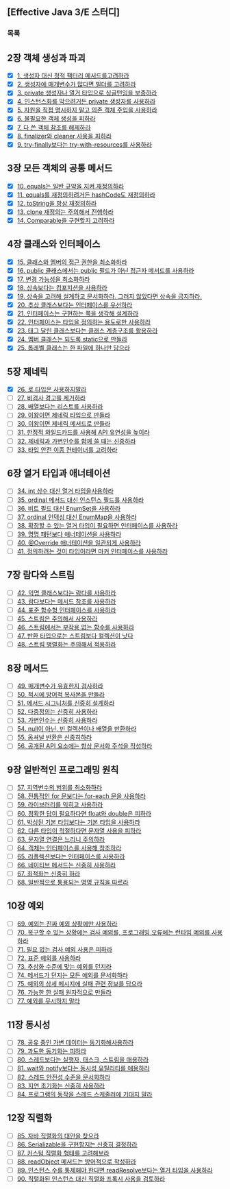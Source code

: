 ## [Effective Java 3/E 스터디]

### 목록
## 2장 객체 생성과 파괴
- [x] [1. 생성자 대신 정적 팩터리 메서드를고려하라](https://github.com/javabara/effective-java/blob/main/2/1.md)
- [x] [2. 생성자에 매개변수가 많다면 빌더를 고려하라](https://github.com/javabara/effective-java/blob/main/2/2.md)
- [x] [3. private 생성자나 열거 타입으로 싱글턴임을 보증하라](https://github.com/javabara/effective-java/blob/main/2/3.md)
- [x] [4. 인스턴스화를 막으려거든 private 생성자를 사용하라](https://github.com/javabara/effective-java/blob/main/2/4.md)
- [x] [5. 자원을 직접 명시하지 말고 의존 객체 주입을 사용하라](https://github.com/javabara/effective-java/blob/main/2/5.md)
- [x] [6. 불필요한 객체 생성을 피하라](https://github.com/javabara/effective-java/blob/main/2/6.md)
- [x] [7. 다 쓴 객체 참조를 해제하라](https://github.com/javabara/effective-java/blob/main/2/7.md)
- [x] [8. finalizer와 cleaner 사용을 피하라](https://github.com/javabara/effective-java/blob/main/2/8.md)
- [x] [9. try-finally보다는 try-with-resources를 사용하라](https://github.com/javabara/effective-java/blob/main/2/9.md)

## 3장 모든 객체의 공통 메서드
- [x] [10. equals는 일반 규약을 지켜 재정의하라](https://github.com/javabara/effective-java/blob/main/3/10.md)
- [x] [11. equals를 재정의하려거든 hashCode도 재정의하라](https://github.com/javabara/effective-java/blob/main/3/11.md)
- [x] [12. toString을 항상 재정의하라](https://github.com/javabara/effective-java/blob/main/3/12.md)
- [x] [13. clone 재정의는 주의해서 진행하라](https://github.com/javabara/effective-java/blob/main/3/13.md)
- [x] [14. Comparable을 구현할지 고려하라](https://github.com/javabara/effective-java/blob/main/3/14.md)

## 4장 클래스와 인터페이스
- [x] [15. 클래스와 멤버의 접근 권한을 최소화하라](https://github.com/javabara/effective-java/blob/main/4/15.md)
- [x] [16. public 클래스에서는 public 필드가 아닌 접근자 메서드를 사용하라](https://github.com/javabara/effective-java/blob/main/4/16.md)
- [x] [17. 변경 가능성을 최소화하라](https://github.com/javabara/effective-java/blob/main/4/17.md)
- [x] [18. 상속보다는 컴포지션을 사용하라](https://github.com/javabara/effective-java/blob/main/4/18.md)
- [x] [19. 상속을 고려해 설계하고 문서화하라. 그러지 않았다면 상속을 금지하라.](https://github.com/javabara/effective-java/blob/main/4/19.md)
- [x] [20. 추상 클래스보다는 인터페이스를 우선하라](https://github.com/javabara/effective-java/blob/main/4/20.md)
- [x] [21. 인터페이스는 구현하는 쪽을 생각해 설계하라](https://github.com/javabara/effective-java/blob/main/4/21.md)
- [x] [22. 인터페이스는 타입을 정의하는 용도로만 사용하라](https://github.com/javabara/effective-java/blob/main/4/22.md)
- [x] [23. 태그 달린 클래스보다는 클래스 계층구조를 활용하라](https://github.com/javabara/effective-java/blob/main/4/23.md)
- [x] [24. 멤버 클래스는 되도록 static으로 만들라](https://github.com/javabara/effective-java/blob/main/4/24.md)
- [x] [25. 톱레벨 클래스는 한 파일에 하나만 담으라](https://github.com/javabara/effective-java/blob/main/4/25.md)

## 5장 제네릭
- [x] [26. 로 타입은 사용하지말라](https://github.com/javabara/effective-java/blob/main/5/26.md)
- [ ] [27. 비검사 경고를 제거하라](https://github.com/javabara/effective-java/blob/main/5/27.md)
- [ ] [28. 배열보다는 리스트를 사용하라](https://github.com/javabara/effective-java/blob/main/5/28.md)
- [ ] [29. 이왕이면 제네릭 타입으로 만들라](https://github.com/javabara/effective-java/blob/main/5/29.md)
- [ ] [30. 이왕이면 제네릭 메서드로 만들라](https://github.com/javabara/effective-java/blob/main/5/30.md)
- [ ] [31. 한정적 와일드카드를 사용해 API 유연성을 높이라](https://github.com/javabara/effective-java/blob/main/5/31.md)
- [ ] [32. 제네릭과 가변인수를 함께 쓸 때는 신중하라](https://github.com/javabara/effective-java/blob/main/5/32.md)
- [ ] [33. 타입 안전 이종 컨테이너를 고려하라](https://github.com/javabara/effective-java/blob/main/5/33.md)

## 6장 열거 타입과 애너테이션
- [ ] [34. int 상수 대신 열거 타입을사용하라](https://github.com/javabara/effective-java/blob/main/6/34.md)
- [ ] [35. ordinal 메서드 대신 인스턴스 필드를 사용하라](https://github.com/javabara/effective-java/blob/main/6/35.md)
- [ ] [36. 비트 필드 대신 EnumSet을 사용하라](https://github.com/javabara/effective-java/blob/main/6/36.md)
- [ ] [37. ordinal 인덱싱 대신 EnumMap을 사용하라](https://github.com/javabara/effective-java/blob/main/6/37.md)
- [ ] [38. 확장할 수 있는 열거 타입이 필요하면 인터페이스를 사용하라](https://github.com/javabara/effective-java/blob/main/6/38.md)
- [ ] [39. 명명 패턴보다 애너테이션을 사용하라](https://github.com/javabara/effective-java/blob/main/6/39.md)
- [ ] [40. @Override 애너테이션을 일관되게 사용하라](https://github.com/javabara/effective-java/blob/main/6/40.md)
- [ ] [41. 정의하려는 것이 타입이라면 마커 인터페이스를 사용하라](https://github.com/javabara/effective-java/blob/main/6/41.md)

## 7장 람다와 스트림
- [ ] [42. 익명 클래스보다는 람다를 사용하라](https://github.com/javabara/effective-java/blob/main/7/42.md)
- [ ] [43. 람다보다는 메서드 참조를 사용하라](https://github.com/javabara/effective-java/blob/main/7/43.md)
- [ ] [44. 표준 함수형 인터페이스를 사용하라](https://github.com/javabara/effective-java/blob/main/7/44.md)
- [ ] [45. 스트림은 주의해서 사용하라](https://github.com/javabara/effective-java/blob/main/7/45.md)
- [ ] [46. 스트림에서는 부작용 없는 함수를 사용하라](https://github.com/javabara/effective-java/blob/main/7/46.md)
- [ ] [47. 반환 타입으로는 스트림보다 컬렉션이 낫다](https://github.com/javabara/effective-java/blob/main/7/47.md)
- [ ] [48. 스트림 병렬화는 주의해서 적용하라](https://github.com/javabara/effective-java/blob/main/7/48.md)

## 8장 메서드
- [ ] [49. 매개변수가 유효한지 검사하라](https://github.com/javabara/effective-java/blob/main/8/49.md)
- [ ] [50. 적시에 방어적 복사본을 만들라](https://github.com/javabara/effective-java/blob/main/8/50.md)
- [ ] [51. 메서드 시그니처를 신중히 설계하라](https://github.com/javabara/effective-java/blob/main/8/51.md)
- [ ] [52. 다중정의는 신중히 사용하라](https://github.com/javabara/effective-java/blob/main/8/52.md)
- [ ] [53. 가변인수는 신중히 사용하라](https://github.com/javabara/effective-java/blob/main/8/53.md)
- [ ] [54. null이 아닌, 빈 컬렉션이나 배열을 반환하라](https://github.com/javabara/effective-java/blob/main/8/54.md)
- [ ] [55. 옵셔널 반환은 신중히하라](https://github.com/javabara/effective-java/blob/main/8/55.md)
- [ ] [56. 공개된 API 요소에는 항상 문서화 주석을 작성하라](https://github.com/javabara/effective-java/blob/main/8/56.md)

## 9장 일반적인 프로그래밍 원칙
- [ ] [57. 지역변수의 범위를 최소화하라](https://github.com/javabara/effective-java/blob/main/9/57.md)
- [ ] [58. 전통적인 for 문보다는 for-each 문을 사용하라](https://github.com/javabara/effective-java/blob/main/9/58.md)
- [ ] [59. 라이브러리를 익히고 사용하라](https://github.com/javabara/effective-java/blob/main/9/59.md)
- [ ] [60. 정확한 답이 필요하다면 float와 double은 피하라](https://github.com/javabara/effective-java/blob/main/9/60.md)
- [ ] [61. 박싱된 기본 타입보다는 기본 타입을 사용하라](https://github.com/javabara/effective-java/blob/main/9/61.md)
- [ ] [62. 다른 타입이 적절하다면 문자열 사용을 피하라](https://github.com/javabara/effective-java/blob/main/9/62.md)
- [ ] [63. 문자열 연결은 느리니 주의하라](https://github.com/javabara/effective-java/blob/main/9/63.md)
- [ ] [64. 객체는 인터페이스를 사용해 참조하라](https://github.com/javabara/effective-java/blob/main/9/64.md)
- [ ] [65. 리플렉션보다는 인터페이스를 사용하라](https://github.com/javabara/effective-java/blob/main/9/65.md)
- [ ] [66. 네이티브 메서드는 신중히 사용하라](https://github.com/javabara/effective-java/blob/main/9/66.md)
- [ ] [67. 최적화는 신중히 하라](https://github.com/javabara/effective-java/blob/main/9/67.md)
- [ ] [68. 일반적으로 통용되는 명명 규칙을 따르라](https://github.com/javabara/effective-java/blob/main/9/68.md)

## 10장 예외
- [ ] [69. 예외는 진짜 예외 상황에만 사용하라](https://github.com/javabara/effective-java/blob/main/10/69.md)
- [ ] [70. 복구할 수 있는 상황에는 검사 예외를, 프로그래밍 오류에는 런타임 예외를 사용하라](https://github.com/javabara/effective-java/blob/main/10/70.md)
- [ ] [71. 필요 없는 검사 예외 사용은 피하라](https://github.com/javabara/effective-java/blob/main/10/71.md)
- [ ] [72. 표준 예외를 사용하라](https://github.com/javabara/effective-java/blob/main/10/72.md)
- [ ] [73. 추상화 수준에 맞는 예외를 던지라](https://github.com/javabara/effective-java/blob/main/10/73.md)
- [ ] [74. 메서드가 던지는 모든 예외를 문서화하라](https://github.com/javabara/effective-java/blob/main/10/74.md)
- [ ] [75. 예외의 상세 메시지에 실패 관련 정보를 담으라](https://github.com/javabara/effective-java/blob/main/10/75.md)
- [ ] [76. 가능한 한 실패 원자적으로 만들라](https://github.com/javabara/effective-java/blob/main/10/76.md)
- [ ] [77. 예외를 무시하지 말라](https://github.com/javabara/effective-java/blob/main/10/77.md)

## 11장 동시성
- [ ] [78. 공유 중인 가변 데이터는 동기화해사용하라](https://github.com/javabara/effective-java/blob/main/11/78.md)
- [ ] [79. 과도한 동기화는 피하라](https://github.com/javabara/effective-java/blob/main/11/79.md)
- [ ] [80. 스레드보다는 실행자, 태스크, 스트림을 애용하라](https://github.com/javabara/effective-java/blob/main/11/80.md)
- [ ] [81. wait와 notify보다는 동시성 유틸리티를 애용하라](https://github.com/javabara/effective-java/blob/main/11/81.md)
- [ ] [82. 스레드 안전성 수준을 문서화하라](https://github.com/javabara/effective-java/blob/main/11/82.md)
- [ ] [83. 지연 초기화는 신중히 사용하라](https://github.com/javabara/effective-java/blob/main/11/83.md)
- [ ] [84. 프로그램의 동작을 스레드 스케줄러에 기대지 말라](https://github.com/javabara/effective-java/blob/main/11/84.md)

## 12장 직렬화
- [ ] [85. 자바 직렬화의 대안을 찾으라](https://github.com/javabara/effective-java/blob/main/12/85.md)
- [ ] [86. Serializable을 구현할지는 신중히 결정하라](https://github.com/javabara/effective-java/blob/main/12/86.md)
- [ ] [87. 커스텀 직렬화 형태를 고려해보라](https://github.com/javabara/effective-java/blob/main/12/87.md)
- [ ] [88. readObject 메서드는 방어적으로 작성하라](https://github.com/javabara/effective-java/blob/main/12/88.md)
- [ ] [89. 인스턴스 수를 통제해야 한다면 readResolve보다는 열거 타입을 사용하라](https://github.com/javabara/effective-java/blob/main/12/89.md)
- [ ] [90. 직렬화된 인스턴스 대신 직렬화 프록시 사용을 검토하라](https://github.com/javabara/effective-java/blob/main/12/90.md)
